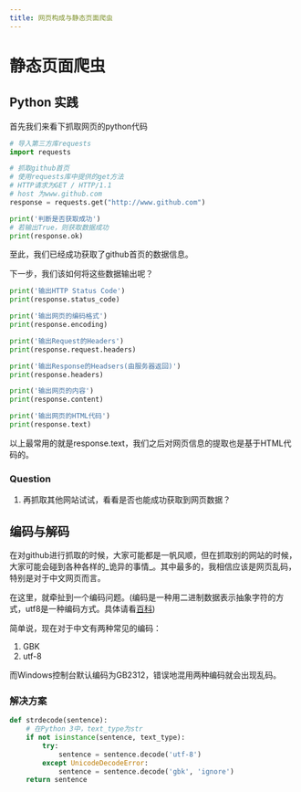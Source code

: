 ```yaml
---
title: 网页构成与静态页面爬虫
---
```

# 静态页面爬虫

## Python 实践

首先我们来看下抓取网页的python代码
``` Python
# 导入第三方库requests
import requests

# 抓取github首页
# 使用requests库中提供的get方法
# HTTP请求为GET / HTTP/1.1
# host 为www.github.com
response = requests.get("http://www.github.com")

print('判断是否获取成功')
# 若输出True，则获取数据成功
print(response.ok)
```
至此，我们已经成功获取了github首页的数据信息。

下一步，我们该如何将这些数据输出呢？
``` Python
print('输出HTTP Status Code')
print(response.status_code)

print('输出网页的编码格式')
print(response.encoding)

print('输出Request的Headers')
print(response.request.headers)

print('输出Response的Headsers(由服务器返回)')
print(response.headers)

print('输出网页的内容')
print(response.content)

print('输出网页的HTML代码')
print(response.text)
```
以上最常用的就是response.text，我们之后对网页信息的提取也是基于HTML代码的。

### Question

1. 再抓取其他网站试试，看看是否也能成功获取到网页数据？

## 编码与解码

在对github进行抓取的时候，大家可能都是一帆风顺，但在抓取别的网站的时候，大家可能会碰到各种各样的_诡异的事情_。其中最多的，我相信应该是网页乱码，特别是对于中文网页而言。

在这里，就牵扯到一个编码问题。(编码是一种用二进制数据表示抽象字符的方式，utf8是一种编码方式。具体请看[百科](http://baike.baidu.com/link?url=sIzYsTLf7dLu1sOX4KhMYtxQOiOoiqXaATDqLv_1aJk0Flmj2Z3l8jbDqRUfnwGwpCwTv2cVp_n805zpe-Q77VsmPuzkKlH7WwUxTlzCTrW))

简单说，现在对于中文有两种常见的编码：
1. GBK
1. utf-8

而Windows控制台默认编码为GB2312，错误地混用两种编码就会出现乱码。

### 解决方案

``` Python
def strdecode(sentence):
    # 在Python 3中，text_type为str
    if not isinstance(sentence, text_type):
        try:
            sentence = sentence.decode('utf-8')
        except UnicodeDecodeError:
            sentence = sentence.decode('gbk', 'ignore')
    return sentence
```